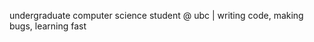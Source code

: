 undergraduate computer science student @ ubc | writing code, making bugs, learning fast


<!---
aaqibp/aaqibp is a ✨ special ✨ repository because its `README.md` (this file) appears on your GitHub profile.
You can click the Preview link to take a look at your changes.
--->
